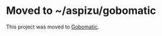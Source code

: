# Moved to ~/aspizu/gobomatic

This project was moved to [Gobomatic](https://github.com/aspizu/gobomatic).
